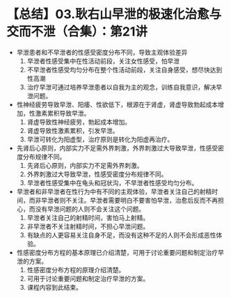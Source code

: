 # 【总结】03.耿右山早泄的极速化治愈与交而不泄（合集）：第21讲

-   早泄患者和不早泄者的性感受密度分布不同，导致主观体验差异
    1.  早泄者性感受集中在性活动前段，关注女性感受，怕早泄
    2.  不早泄者性感受均匀分布在整个性活动前段，关注自身感受，想尽快达到性高潮
    3.  治疗早泄可通过培养早泄患者以自我为主的观念，训练自我意识，解决早泄问题。
-   性神经疲劳导致早泄、阳痿、性欲低下，根源在于肾虚，肾虚导致勃起成本增加，性激素累积导致早泄。
    1.  肾虚导致性神经疲劳，勃起成本增加。
    2.  肾虚导致性激素累积，引发早泄。
    3.  早泄可转化为阳虚型，治疗原则是转化为阳虚再治疗。
-   先肾后心原则，内部实力不足需外界刺激，外界刺激过大导致早泄，性感受密度分布规律不同。
    1.  先肾后心原则，内部实力不足需外界刺激。
    2.  外界刺激过大导致早泄，性感受密度分布规律不同。
    3.  早泄者性感受集中在龟头和冠状沟，不早泄者性感受均匀分布。
-   早泄者和非早泄者在性行为中有不同的主观体验，早泄者关注自己的射精时间，而非早泄者则不关注。早泄者需要明白不要害怕早泄，治愈后反而不再担心，而没有早泄问题的人则不会关注这个问题。
    1.  早泄者关注自己的射精时间，害怕马上射精。
    2.  非早泄者不关注射精时间，不担心早泄问题。
    3.  有缺点的人更容易关注自身不足，而没有这种不足的人则不会形成恶性体验。
-   性感密度分布方程的基本原理已介绍清楚，可用于讨论重要问题和制定治疗早泄的方案。
    1.  性感密度分布方程的原理介绍清楚。
    2.  可用于讨论重要问题和制定治疗早泄的方案。
    3.  课程内容到此结束。